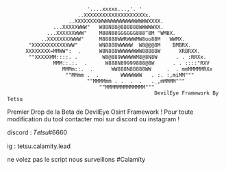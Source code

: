 
                              '....xxxxx...,'. '   
                           ..XXXXXXXXXXXXXXXXXXXXx.    
                        ..XXXXXXXXWWWWWWWWWWWWWWWWXXXX.  
                   ...XXXXXWWW"   W88N88@888888WWWWWXX.   
                 ...XXXXXXWWW"    M88N88GGGGGG888^8M "WMBX.    
               ..XXXXXXXXWWW"     M88888WWRWWWMW8oo88M   WWMX.    
           "XXXXXXXXXXXXWW"       WN8888WWWWW  W8@@@8M    BMBRX.        
          XXXXXXXX=MMWW":  .      W8N888WWWWWWWW88888W      XRBRXX.  
           ""XXXXXMM::::. .        W8@889WWWWWM8@8N8W      . . :RRXx.    
                   MMM::.:.  .      W888N89999888@8W      . . ::::"RXV    
                      MMMm::.  .      WW888N88888WW     .  . mmMMMMMRXx
                       ""MMmm .  .       WWWWWWW   . :. :,miMM"""  
                              ""MMMMmm . .  .  .   ._,mMMMM""" 
                                  ""MMMMMMMMMMMMM""" 
                                                    DevilEye Framework By Tetsu

Premier Drop de la Beta de DevilEye Osint Framework !
Pour toute modification du tool contacter moi sur discord ou instagram ! 

discord : 𝑇𝑒𝑡𝑠𝑢#6660

ig : tetsu.calamity.lead

ne volez pas le script nous surveillons #Calamïty
